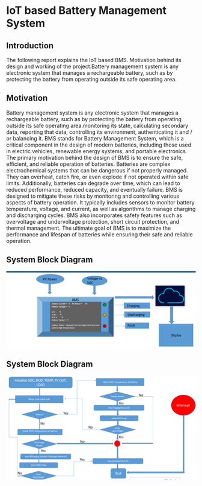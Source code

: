 <h1>IoT based Battery Management System​</h1>
<h2>Introduction</h2>
    <p>The following report explains the IoT based BMS. Motivation behind its design and working of the project.Battery management system is any electronic system that manages a rechargeable battery, such as by protecting the battery from operating outside its safe operating area.
<h2>Motivation</h2>
<p>Battery management system is any electronic system that manages a rechargeable battery, such as by protecting the battery from operating outside its safe operating area.monitoring its state, calculating secondary data, reporting that data, controlling its environment, authenticating it and / or balancing it.
BMS stands for Battery Management System, which is a critical component in the design of modern batteries, including those used in electric vehicles, renewable energy systems, and portable electronics. The primary motivation behind the design of BMS is to ensure the safe, efficient, and reliable operation of batteries.
Batteries are complex electrochemical systems that can be dangerous if not properly managed. They can overheat, catch fire, or even explode if not operated within safe limits. Additionally, batteries can degrade over time, which can lead to reduced performance, reduced capacity, and eventually failure.
BMS is designed to mitigate these risks by monitoring and controlling various aspects of battery operation. It typically includes sensors to monitor battery temperature, voltage, and current, as well as algorithms to manage charging and discharging cycles. BMS also incorporates safety features such as overvoltage and undervoltage protection, short circuit protection, and thermal management.
The ultimate goal of BMS is to maximize the performance and lifespan of batteries while ensuring their safe and reliable operation.
<h2>System Block Diagram</h2>
<img src="https://github.com/Abdullah1IOT/Battery-Management-System/blob/main/block.png">

<h2>System Block Diagram</h2>
<img src="https://github.com/Abdullah1IOT/Battery-Management-System/blob/main/flow%20chart.png">
